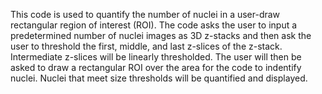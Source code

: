 This code is used to quantify the number of nuclei in a user-draw rectangular region of interest (ROI). The code asks the user to input a predetermined number of nuclei images as 3D z-stacks and then ask the user to threshold the first, middle, and last z-slices of the z-stack. Intermediate z-slices will be linearly thresholded. The user will then be asked to draw a rectangular ROI over the area for the code to indentify nuclei. Nuclei that meet size thresholds will be quantified and displayed.
